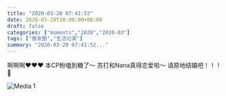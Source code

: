 ```yaml
---
title: "2020-03-20 07:41:52"
date: 2020-03-20T10:00:00+08:00
draft: false
categories: ["moments","2020","2020-03"]
tags: ["朋友圈","生活记录"]
summary: "2020-03-20 07:41:52..."
---
```


啊啊啊❤️❤️❤️
本CP粉嗑到糖了～
苏打和Nana真得恋爱啦～
请原地结婚吧！！！🥰

![Media 1](/Moments/photos/2020-03-20/202003200741520.jpg)

